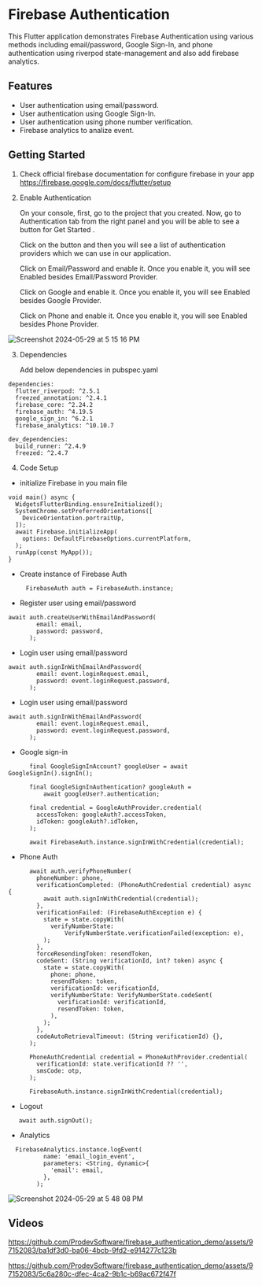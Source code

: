 # Firebase Authentication

This Flutter application demonstrates Firebase Authentication using various methods including email/password, Google Sign-In, and phone authentication using riverpod state-management and also add firebase analytics.

## Features

- User authentication using email/password.
- User authentication using Google Sign-In.
- User authentication using phone number verification.
- Firebase analytics to analize event.

## Getting Started

1) Check official firebase documentation for configure firebase in your app
https://firebase.google.com/docs/flutter/setup

2) Enable Authentication

    On your console, first, go to the project that you created. Now, go to Authentication tab from the right panel and you will be able to see a button for Get Started .
   
    Click on the button and then you will see a list of authentication providers which we can use in our application.
   
    Click on Email/Password and enable it. Once you enable it, you will see Enabled besides Email/Password Provider.

    Click on Google and enable it. Once you enable it, you will see Enabled besides Google Provider.
   
    Click on Phone and enable it. Once you enable it, you will see Enabled besides Phone Provider.
   
![Screenshot 2024-05-29 at 5 15 16 PM](https://github.com/ProdevSoftware/firebase_authentication_demo/assets/97152083/315675c0-f4ba-4a35-b64a-e7652900c07b)

3) Dependencies

    Add below dependencies in pubspec.yaml
```
dependencies:
  flutter_riverpod: ^2.5.1
  freezed_annotation: ^2.4.1
  firebase_core: ^2.24.2
  firebase_auth: ^4.19.5
  google_sign_in: ^6.2.1
  firebase_analytics: ^10.10.7

dev_dependencies:
  build_runner: ^2.4.9
  freezed: ^2.4.7
```

4) Code Setup

- initialize Firebase in you main file   
```
void main() async {
  WidgetsFlutterBinding.ensureInitialized();
  SystemChrome.setPreferredOrientations([
    DeviceOrientation.portraitUp,
  ]);
  await Firebase.initializeApp(
    options: DefaultFirebaseOptions.currentPlatform,
  );
  runApp(const MyApp());
}
```

- Create instance of Firebase Auth
```
     FirebaseAuth auth = FirebaseAuth.instance;
```

- Register user using email/password
```
await auth.createUserWithEmailAndPassword(
        email: email,
        password: password,
      );
```

- Login user using email/password
```
await auth.signInWithEmailAndPassword(
        email: event.loginRequest.email,
        password: event.loginRequest.password,
      );
```

- Login user using email/password
```
await auth.signInWithEmailAndPassword(
        email: event.loginRequest.email,
        password: event.loginRequest.password,
      );
```

- Google sign-in
```
      final GoogleSignInAccount? googleUser = await GoogleSignIn().signIn();

      final GoogleSignInAuthentication? googleAuth =
          await googleUser?.authentication;

      final credential = GoogleAuthProvider.credential(
        accessToken: googleAuth?.accessToken,
        idToken: googleAuth?.idToken,
      );

      await FirebaseAuth.instance.signInWithCredential(credential);
```

- Phone Auth
```
      await auth.verifyPhoneNumber(
        phoneNumber: phone,
        verificationCompleted: (PhoneAuthCredential credential) async {
          await auth.signInWithCredential(credential);
        },
        verificationFailed: (FirebaseAuthException e) {
          state = state.copyWith(
            verifyNumberState:
                VerifyNumberState.verificationFailed(exception: e),
          );
        },
        forceResendingToken: resendToken,
        codeSent: (String verificationId, int? token) async {
          state = state.copyWith(
            phone: phone,
            resendToken: token,
            verificationId: verificationId,
            verifyNumberState: VerifyNumberState.codeSent(
              verificationId: verificationId,
              resendToken: token,
            ),
          );
        },
        codeAutoRetrievalTimeout: (String verificationId) {},
      );

      PhoneAuthCredential credential = PhoneAuthProvider.credential(
        verificationId: state.verificationId ?? '',
        smsCode: otp,
      );

      FirebaseAuth.instance.signInWithCredential(credential);
```

- Logout
```
   await auth.signOut();
```

- Analytics
```
  FirebaseAnalytics.instance.logEvent(
          name: 'email_login_event',
          parameters: <String, dynamic>{
            'email': email,
          },
        );
```

![Screenshot 2024-05-29 at 5 48 08 PM](https://github.com/ProdevSoftware/firebase_authentication_demo/assets/97152083/3557fc46-3afa-493b-81fe-a2b71e929174)

## Videos



https://github.com/ProdevSoftware/firebase_authentication_demo/assets/97152083/ba1df3d0-ba06-4bcb-9fd2-e914277c123b



https://github.com/ProdevSoftware/firebase_authentication_demo/assets/97152083/5c6a280c-dfec-4ca2-9b1c-b69ac672f47f


